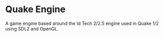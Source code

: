 # Quake Engine

A game engine based around the Id Tech 2/2.5 engine used in Quake 1/2 using SDL2 and OpenGL.